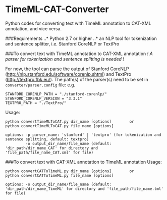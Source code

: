 TimeML-CAT-Converter
====================

Python codes for converting text with TimeML annotation to CAT-XML annotation, and vice versa.

###Requirements
..* Python 2.7 or higher
..* an NLP tool for tokenization and sentence splitter, i.e. Stanford CoreNLP or TextPro

###To convert text with TimeML annotation to CAT-XML annotation
_! A parser for tokenization and sentence splitting is needed !_

For now, the tool can parse the output of Stanford CoreNLP (http://nlp.stanford.edu/software/corenlp.shtml) and TextPro (http://textpro.fbk.eu/).
The path(s) of the parser(s) need to be set in `converter/parser.config` file:
e.g.
```
STANFORD_CORENLP_PATH = "./stanford-corenlp/"
STANFORD_CORENLP_VERSION = "3.3.1"
TEXTPRO_PATH = "./TextPro/"
```

Usage:
```
python convertTimeMLToCAT.py dir_name [options]        or
python convertTimeMLToCAT.py file_name [options]

options: -p parser_name: 'stanford' | 'textpro' (for tokenization and sentence splitting, default: textpro)
         -o output_dir_name/file_name (default: 'dir_path/dir_name_CAT' for directory and 'file_path/file_name_CAT.xml' for file)
```   
             
###To convert text with CAT-XML annotation to TimeML annotation
Usage:
```
python convertCATToTimeML.py dir_name [options]        or
python convertCATToTimeML.py file_name [options]

options: -o output_dir_name/file_name (default: 'dir_path/dir_name_TimeML' for directory and 'file_path/file_name.tml' for file)
```
      

